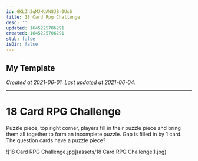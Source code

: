 ```yaml
---
id: GKLJh3qMJHUAW8JBr0Us6
title: 18 Card Rpg Challenge
desc: ''
updated: 1645225706291
created: 1645225706291
stub: false
isDir: false
---
```

My Template
---

_Created at 2021-06-01._
_Last updated at 2021-06-04._




---

# 18 Card RPG Challenge


Puzzle piece, top right corner, players fill in their puzzle piece and bring them all together to form an incomplete puzzle. Gap is filled in by 1 card. The question cards have a puzzle piece?

![18 Card RPG Challenge.jpg](assets/18 Card RPG Challenge.1.jpg)

